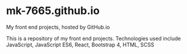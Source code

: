 # mk-7665.github.io
My front end projects, hosted by GitHub.io

This is a repository of my front end projects. Technologies used include JavaScript, JavaScript ES6, React, Bootstrap 4, HTML, SCSS
